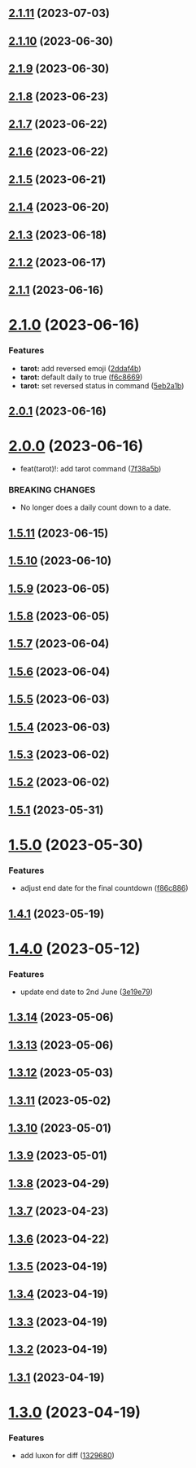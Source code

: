 ## [2.1.11](https://github.com/SVendittelli/nom-de-plume/compare/v2.1.10...v2.1.11) (2023-07-03)

## [2.1.10](https://github.com/SVendittelli/nom-de-plume/compare/v2.1.9...v2.1.10) (2023-06-30)

## [2.1.9](https://github.com/SVendittelli/nom-de-plume/compare/v2.1.8...v2.1.9) (2023-06-30)

## [2.1.8](https://github.com/SVendittelli/nom-de-plume/compare/v2.1.7...v2.1.8) (2023-06-23)

## [2.1.7](https://github.com/SVendittelli/nom-de-plume/compare/v2.1.6...v2.1.7) (2023-06-22)

## [2.1.6](https://github.com/SVendittelli/nom-de-plume/compare/v2.1.5...v2.1.6) (2023-06-22)

## [2.1.5](https://github.com/SVendittelli/nom-de-plume/compare/v2.1.4...v2.1.5) (2023-06-21)

## [2.1.4](https://github.com/SVendittelli/nom-de-plume/compare/v2.1.3...v2.1.4) (2023-06-20)

## [2.1.3](https://github.com/SVendittelli/nom-de-plume/compare/v2.1.2...v2.1.3) (2023-06-18)

## [2.1.2](https://github.com/SVendittelli/nom-de-plume/compare/v2.1.1...v2.1.2) (2023-06-17)

## [2.1.1](https://github.com/SVendittelli/nom-de-plume/compare/v2.1.0...v2.1.1) (2023-06-16)

# [2.1.0](https://github.com/SVendittelli/nom-de-plume/compare/v2.0.1...v2.1.0) (2023-06-16)


### Features

* **tarot:** add reversed emoji ([2ddaf4b](https://github.com/SVendittelli/nom-de-plume/commit/2ddaf4bafded409d3d4d6b68ada02fbce31d1355))
* **tarot:** default daily to true ([f6c8669](https://github.com/SVendittelli/nom-de-plume/commit/f6c8669feb6f7969df83e45f369fef8e5f6f16d5))
* **tarot:** set reversed status in command ([5eb2a1b](https://github.com/SVendittelli/nom-de-plume/commit/5eb2a1b638cd70c29508841dc55550190201dde8))

## [2.0.1](https://github.com/SVendittelli/nom-de-plume/compare/v2.0.0...v2.0.1) (2023-06-16)

# [2.0.0](https://github.com/SVendittelli/nom-de-plume/compare/v1.5.11...v2.0.0) (2023-06-16)


* feat(tarot)!: add tarot command ([7f38a5b](https://github.com/SVendittelli/nom-de-plume/commit/7f38a5b7afef77573864f7bffe18641e2d7b6716))


### BREAKING CHANGES

* No longer does a daily count down to a date.

## [1.5.11](https://github.com/SVendittelli/nom-de-plume/compare/v1.5.10...v1.5.11) (2023-06-15)

## [1.5.10](https://github.com/SVendittelli/nom-de-plume/compare/v1.5.9...v1.5.10) (2023-06-10)

## [1.5.9](https://github.com/SVendittelli/nom-de-plume/compare/v1.5.8...v1.5.9) (2023-06-05)

## [1.5.8](https://github.com/SVendittelli/nom-de-plume/compare/v1.5.7...v1.5.8) (2023-06-05)

## [1.5.7](https://github.com/SVendittelli/nom-de-plume/compare/v1.5.6...v1.5.7) (2023-06-04)

## [1.5.6](https://github.com/SVendittelli/nom-de-plume/compare/v1.5.5...v1.5.6) (2023-06-04)

## [1.5.5](https://github.com/SVendittelli/nom-de-plume/compare/v1.5.4...v1.5.5) (2023-06-03)

## [1.5.4](https://github.com/SVendittelli/nom-de-plume/compare/v1.5.3...v1.5.4) (2023-06-03)

## [1.5.3](https://github.com/SVendittelli/nom-de-plume/compare/v1.5.2...v1.5.3) (2023-06-02)

## [1.5.2](https://github.com/SVendittelli/nom-de-plume/compare/v1.5.1...v1.5.2) (2023-06-02)

## [1.5.1](https://github.com/SVendittelli/nom-de-plume/compare/v1.5.0...v1.5.1) (2023-05-31)

# [1.5.0](https://github.com/SVendittelli/nom-de-plume/compare/v1.4.1...v1.5.0) (2023-05-30)


### Features

* adjust end date for the final countdown ([f86c886](https://github.com/SVendittelli/nom-de-plume/commit/f86c886cc3314685df0b11d086184f2faf69f854))

## [1.4.1](https://github.com/SVendittelli/nom-de-plume/compare/v1.4.0...v1.4.1) (2023-05-19)

# [1.4.0](https://github.com/SVendittelli/nom-de-plume/compare/v1.3.14...v1.4.0) (2023-05-12)


### Features

* update end date to 2nd June ([3e19e79](https://github.com/SVendittelli/nom-de-plume/commit/3e19e79ca4221ba70755be0b89b6d774424d8f24))

## [1.3.14](https://github.com/SVendittelli/nom-de-plume/compare/v1.3.13...v1.3.14) (2023-05-06)

## [1.3.13](https://github.com/SVendittelli/nom-de-plume/compare/v1.3.12...v1.3.13) (2023-05-06)

## [1.3.12](https://github.com/SVendittelli/nom-de-plume/compare/v1.3.11...v1.3.12) (2023-05-03)

## [1.3.11](https://github.com/SVendittelli/nom-de-plume/compare/v1.3.10...v1.3.11) (2023-05-02)

## [1.3.10](https://github.com/SVendittelli/nom-de-plume/compare/v1.3.9...v1.3.10) (2023-05-01)

## [1.3.9](https://github.com/SVendittelli/nom-de-plume/compare/v1.3.8...v1.3.9) (2023-05-01)

## [1.3.8](https://github.com/SVendittelli/nom-de-plume/compare/v1.3.7...v1.3.8) (2023-04-29)

## [1.3.7](https://github.com/SVendittelli/nom-de-plume/compare/v1.3.6...v1.3.7) (2023-04-23)

## [1.3.6](https://github.com/SVendittelli/nom-de-plume/compare/v1.3.5...v1.3.6) (2023-04-22)

## [1.3.5](https://github.com/SVendittelli/nom-de-plume/compare/v1.3.4...v1.3.5) (2023-04-19)

## [1.3.4](https://github.com/SVendittelli/nom-de-plume/compare/v1.3.3...v1.3.4) (2023-04-19)

## [1.3.3](https://github.com/SVendittelli/nom-de-plume/compare/v1.3.2...v1.3.3) (2023-04-19)

## [1.3.2](https://github.com/SVendittelli/nom-de-plume/compare/v1.3.1...v1.3.2) (2023-04-19)

## [1.3.1](https://github.com/SVendittelli/nom-de-plume/compare/v1.3.0...v1.3.1) (2023-04-19)

# [1.3.0](https://github.com/SVendittelli/nom-de-plume/compare/v1.2.0...v1.3.0) (2023-04-19)


### Features

* add luxon for diff ([1329680](https://github.com/SVendittelli/nom-de-plume/commit/13296807eb8fbb3e4983bcc1d7f8eeab148bd2d2))
